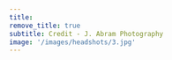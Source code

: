 ```yaml
---
title:
remove_title: true
subtitle: Credit - J. Abram Photography
image: '/images/headshots/3.jpg'
---
```

